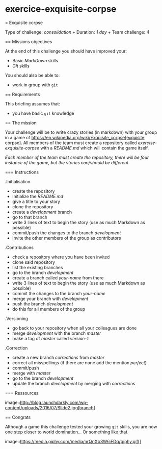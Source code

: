 # exercice-exquisite-corpse

= Exquisite corpse

Type of challenge: *consolidation* +
Duration: *1 day* +
Team challenge: *4*


== Missions objectives

At the end of this challenge you should have improved your:

* Basic *MarkDown* skills
* *Git* skills

You should also be able to:

* work in group with `git`

== Requirements

This briefing assumes that:

* you have basic `git` knowledge

== The mission

Your challenge will be to write crazy stories (in markdown) with your group in a
game of https://en.wikipedia.org/wiki/Exquisite_corpse[exquisite corpse]. All
members of the team must create a repository called _exercise-exquisite-corpse_
with a _README.md_ which will contain the game itself.

*Each member of the team must create the repository, there will be four instance
of the game, but the stories can/should be different.*

=== Instructions

.Initialisation
* create the repository
* initialize the _README.md_
* give a title to your story
* clone the repository
* create a _development_ branch
* go to that branch
* write 3 lines of text to begin the story (use as much Markdown as possible)
* commit/push the changes to the branch _development_
* invite the other members of the group as contributors

.Contributions
* check a repository where you have been invited
* clone said repository
* list the existing branches
* go to the branch  _development_
* create a branch called _your-name_ from there
* write 3 lines of text to begin the story (use as much Markdown as possible)
* commit the changes to the branch _your-name_
* merge your branch with _development_
* push the branch _development_
* do this for all members of the group

.Versioning
* go back to your repository when all your colleagues are done
* merge _development_ with the branch _master_
* make a tag of _master_ called _version-1_

.Correction
* create a new branch _corrections_ from _master_
* correct all misspellings (if there are none add the mention _perfect_)
* commit/push
* merge with _master_
* go to the branch _development_
* update the branch _development_ by merging with _corrections_

=== Ressources

image::http://blog.launchdarkly.com/wp-content/uploads/2016/07/Slide2.jpg[branch]


== Congrats

Although a game this challenge tested your growing `git` skills,
you are now one step closer to world domination... Or something like that.

image::https://media.giphy.com/media/nrQnXb3W6iFDq/giphy.gif[]
